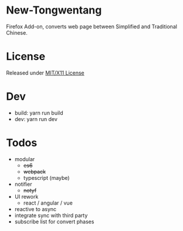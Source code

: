 # New-Tongwentang
Firefox Add-on, converts web page between Simplified and Traditional Chinese.

# License
Released under [MIT/X11 License](https://opensource.org/licenses/mit-license.php)

# Dev
- build: yarn run build
- dev: yarn run dev

# Todos
- modular
  - ~~es6~~
  - ~~webpack~~
  - typescript (maybe)
- notifier
  - ~~notyf~~
- UI rework
  - react / angular / vue
- reactive to async
- integrate sync with third party
- subscribe list for convert phases
